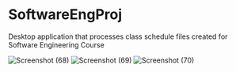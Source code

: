 # SoftwareEngProj
 Desktop application that processes class schedule files created for Software Engineering Course
 
![Screenshot (68)](https://user-images.githubusercontent.com/73748636/191415475-8a0febc8-bc34-42ab-9e66-3c12c3881d3d.png)
![Screenshot (69)](https://user-images.githubusercontent.com/73748636/191415485-0ee9a495-d989-455f-83a9-a68e7a25b7d1.png)
![Screenshot (70)](https://user-images.githubusercontent.com/73748636/191415711-ec862bb3-39e9-4054-a953-82f510e4d4a3.png)
